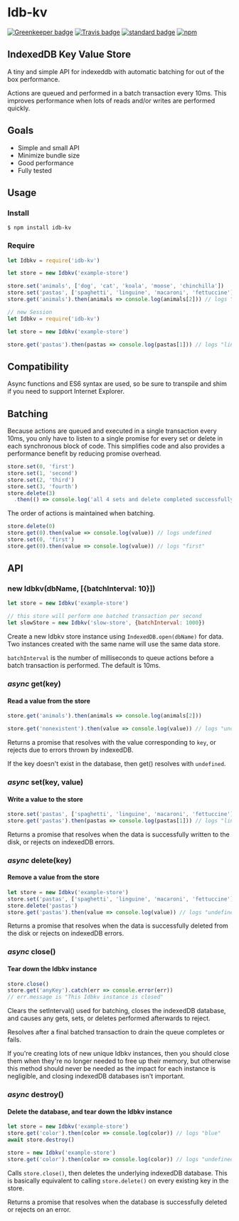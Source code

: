 # Idb-kv

[![Greenkeeper badge](https://badges.greenkeeper.io/KayleePop/idb-kv.svg)](https://greenkeeper.io/) [![Travis badge](https://travis-ci.org/KayleePop/idb-kv.svg?branch=master)](https://travis-ci.org/#) [![standard badge](https://img.shields.io/badge/code_style-standard-brightgreen.svg)](https://standardjs.com) [![npm](https://img.shields.io/npm/v/idb-kv.svg)](https://www.npmjs.com/package/idb-kv)

## IndexedDB Key Value Store

A tiny and simple API for indexeddb with automatic batching for out of the box performance.

Actions are queued and performed in a batch transaction every 10ms. This improves performance when lots of reads and/or writes are performed quickly.

## Goals

- Simple and small API
- Minimize bundle size
- Good performance
- Fully tested

## Usage

### Install

`$ npm install idb-kv`

### Require

```javascript
let Idbkv = require('idb-kv')

let store = new Idbkv('example-store')

store.set('animals', ['dog', 'cat', 'koala', 'moose', 'chinchilla'])
store.set('pastas', ['spaghetti', 'linguine', 'macaroni', 'fettuccine'])
store.get('animals').then(animals => console.log(animals[2])) // logs "koala"
```

```javascript
// new Session
let Idbkv = require('idb-kv')

let store = new Idbkv('example-store')

store.get('pastas').then(pastas => console.log(pastas[1])) // logs "linguine"
```

## Compatibility

Async functions and ES6 syntax are used, so be sure to transpile and shim if you need to support Internet Explorer.

## Batching

Because actions are queued and executed in a single transaction every 10ms, you only have to listen to a single promise for every set or delete in each synchronous block of code. This simplifies code and also provides a performance benefit by reducing promise overhead.

```javascript
store.set(0, 'first')
store.set(1, 'second')
store.set(2, 'third')
store.set(3, 'fourth')
store.delete(3)
  .then(() => console.log('all 4 sets and delete completed successfully'))
```

The order of actions is maintained when batching.

```javascript
store.delete(0)
store.get(0).then(value => console.log(value)) // logs undefined
store.set(0, 'first')
store.get(0).then(value => console.log(value)) // logs "first"
```

## API

### new Idbkv(dbName, [{batchInterval: 10}])

```javascript
let store = new Idbkv('example-store')

// this store will perform one batched transaction per second
let slowStore = new Idbkv('slow-store', {batchInterval: 1000})
```

Create a new Idbkv store instance using `IndexedDB.open(dbName)` for data. Two instances created with the same name will use the same data store.

`batchInterval` is the number of milliseconds to queue actions before a batch transaction is performed. The default is 10ms.

### _async_ get(key)

#### Read a value from the store

```javascript
store.get('animals').then(animals => console.log(animals[2]))

store.get('nonexistent').then(value => console.log(value)) // logs "undefined"
```

Returns a promise that resolves with the value corresponding to `key`, or rejects due to errors thrown by indexedDB.

If the key doesn't exist in the database, then get() resolves with `undefined`.

### _async_ set(key, value)

#### Write a value to the store

```javascript
store.set('pastas', ['spaghetti', 'linguine', 'macaroni', 'fettuccine'])
store.get('pastas').then(pastas => console.log(pastas[1])) // logs "linguine"
```

Returns a promise that resolves when the data is successfully written to the disk, or rejects on indexedDB errors.

### _async_ delete(key)

#### Remove a value from the store

```javascript
let store = new Idbkv('example-store')
store.set('pastas', ['spaghetti', 'linguine', 'macaroni', 'fettuccine'])
store.delete('pastas')
store.get('pastas').then(value => console.log(value)) // logs "undefined"
```

Returns a promise that resolves when the data is successfully deleted from the disk or rejects on indexedDB errors.

### _async_ close()

#### Tear down the Idbkv instance

```javascript
store.close()
store.get('anyKey').catch(err => console.error(err))
// err.message is "This Idbkv instance is closed"
```

Clears the setInterval() used for batching, closes the indexedDB database, and causes any gets, sets, or deletes performed afterwards to reject.

Resolves after a final batched transaction to drain the queue completes or fails.

If you're creating lots of new unique Idbkv instances, then you should close them when they're no longer needed to free up their memory, but otherwise this method should never be needed as the impact for each instance is negligible, and closing indexedDB databases isn't important.

### _async_ destroy()

#### Delete the database, and tear down the Idbkv instance

```javascript
let store = new Idbkv('example-store')
store.get('color').then(color => console.log(color)) // logs "blue"
await store.destroy()

store = new Idbkv('example-store')
store.get('color').then(color => console.log(color)) // logs "undefined"
```

Calls `store.close()`, then deletes the underlying indexedDB database. This is basically equivalent to calling `store.delete()` on every existing key in the store.

Returns a promise that resolves when the database is successfully deleted or rejects on an error.
